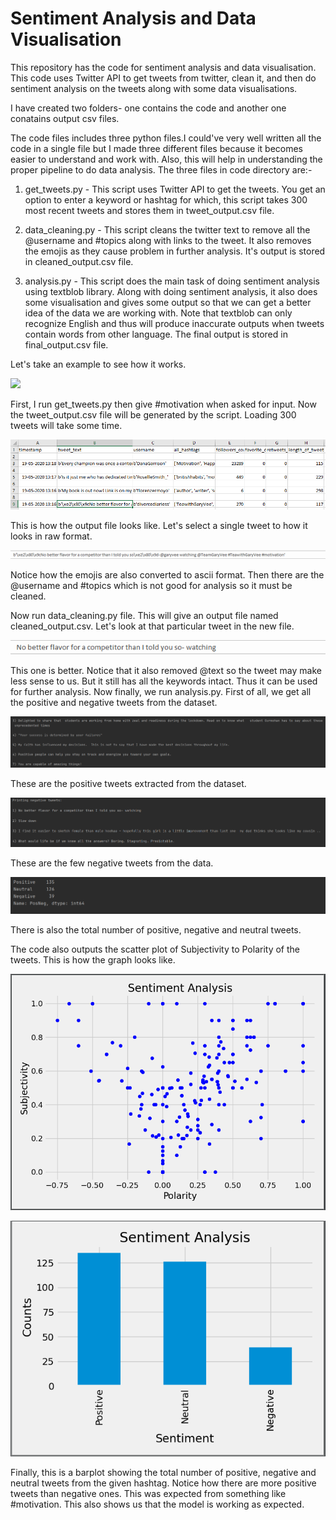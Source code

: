 # Sentiment Analysis and Data Visualisation
 
 This repository has the code for sentiment analysis and data visualisation. This code uses Twitter API to get tweets from twitter, clean it, and then do sentiment analysis on the tweets along with some data visualisations. 

I have created two folders- one contains the code and another one conatains output csv files.

The code files includes three python files.I could've very well written all the code in a single file but I made three different files because it becomes easier to understand and work with. Also, this will help in understanding the proper pipeline to do data analysis. The three files in code directory are:-

1) get_tweets.py - This script uses Twitter API to get the tweets. You get an option to enter a keyword or hashtag for which, this script takes 300 most recent tweets and stores them in tweet_output.csv file. 

2) data_cleaning.py - This script cleans the twitter text to remove all the @username and #topics along with links to the tweet. It also removes the emojis as they cause problem in further analysis. It's output is stored in cleaned_output.csv file.

3) analysis.py - This script does the main task of doing sentiment analysis using textblob library. Along with doing sentiment analysis, it also does some visualisation and gives some output so that we can get a better idea of the data we are working with. Note that textblob can only recognize English and thus will produce inaccurate outputs when tweets contain words from other language. The final output is stored in final_output.csv file.

Let's take an example to see how it works. 

![](images/2020-06-22-15-20-38.png)

First, I run get_tweets.py then give #motivation when asked for input. Now the  tweet_output.csv file will be generated by the script. Loading 300 tweets will take some time.

![](2020-05-19-18-56-00.png)

This is how the output file looks like. Let's  select a single tweet to how it looks in raw format.

![](2020-05-19-18-58-43.png)

Notice how the emojis are also converted to ascii format. Then there are the @username and #topics which is not good for analysis so it must be cleaned.

Now run data_cleaning.py file. This will give an output file named cleaned_output.csv. Let's look at that particular tweet in the new file.

![](2020-05-19-19-04-33.png)

This one is better. Notice that it also removed @text so the tweet may make less sense to us. But it still has all the keywords intact. Thus it can be used for further analysis. Now finally, we run analysis.py. First of all, we get all the positive and negative tweets from the dataset. 

![](2020-05-19-19-09-47.png)

These are the positive tweets extracted from the dataset.

![](2020-05-19-19-11-42.png)

These are the few negative tweets from the data.

![](2020-05-19-19-13-06.png)

There is also the total number of positive, negative and neutral tweets. 

The code also outputs the scatter plot of Subjectivity to Polarity of the tweets. This is how the graph looks like.

![](2020-05-19-19-15-49.png)


![](2020-05-19-19-16-32.png)

Finally, this is a barplot showing the total number of positive, negative and neutral tweets from the given hashtag. Notice how there are more positive tweets than negative ones. This was expected from something like #motivation. This also shows us that the model is working as expected.
